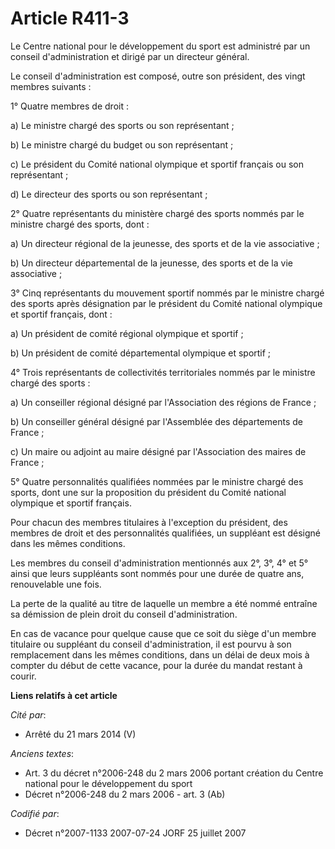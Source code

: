 # Article R411-3

Le Centre national pour le développement du sport est administré par un conseil d'administration et dirigé par un directeur
général.

Le conseil d'administration est composé, outre son président, des vingt membres suivants :

1° Quatre membres de droit :

a) Le ministre chargé des sports ou son représentant ;

b) Le ministre chargé du budget ou son représentant ;

c) Le président du Comité national olympique et sportif français ou son représentant ;

d) Le directeur des sports ou son représentant ;

2° Quatre représentants du ministère chargé des sports nommés par le ministre chargé des sports, dont :

a) Un directeur régional de la jeunesse, des sports et de la vie associative ;

b) Un directeur départemental de la jeunesse, des sports et de la vie associative ;

3° Cinq représentants du mouvement sportif nommés par le ministre chargé des sports après désignation par le président du
Comité national olympique et sportif français, dont :

a) Un président de comité régional olympique et sportif ;

b) Un président de comité départemental olympique et sportif ;

4° Trois représentants de collectivités territoriales nommés par le ministre chargé des sports :

a) Un conseiller régional désigné par l'Association des régions de France ;

b) Un conseiller général désigné par l'Assemblée des départements de France ;

c) Un maire ou adjoint au maire désigné par l'Association des maires de France ;

5° Quatre personnalités qualifiées nommées par le ministre chargé des sports, dont une sur la proposition du président du
Comité national olympique et sportif français.

Pour chacun des membres titulaires à l'exception du président, des membres de droit et des personnalités qualifiées, un
suppléant est désigné dans les mêmes conditions.

Les membres du conseil d'administration mentionnés aux 2°, 3°, 4° et 5° ainsi que leurs suppléants sont nommés pour une durée
de quatre ans, renouvelable une fois.

La perte de la qualité au titre de laquelle un membre a été nommé entraîne sa démission de plein droit du conseil
d'administration.

En cas de vacance pour quelque cause que ce soit du siège d'un membre titulaire ou suppléant du conseil d'administration, il
est pourvu à son remplacement dans les mêmes conditions, dans un délai de deux mois à compter du début de cette vacance, pour
la durée du mandat restant à courir.

**Liens relatifs à cet article**

_Cité par_:

  - Arrêté du 21 mars 2014 (V)

_Anciens textes_:

  - Art. 3 du décret n°2006-248 du 2 mars 2006 portant création du Centre national pour le développement du sport
  - Décret n°2006-248 du 2 mars 2006 - art. 3 (Ab)

_Codifié par_:

  - Décret n°2007-1133 2007-07-24 JORF 25 juillet 2007
